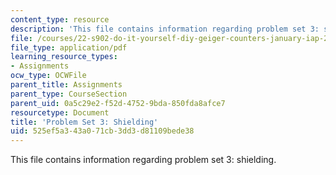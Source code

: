 ```yaml
---
content_type: resource
description: 'This file contains information regarding problem set 3: shielding.'
file: /courses/22-s902-do-it-yourself-diy-geiger-counters-january-iap-2015/525ef5a343a071cb3dd3d81109bede38_MIT22_S902IAP15_pset03.pdf
file_type: application/pdf
learning_resource_types:
- Assignments
ocw_type: OCWFile
parent_title: Assignments
parent_type: CourseSection
parent_uid: 0a5c29e2-f52d-4752-9bda-850fda8afce7
resourcetype: Document
title: 'Problem Set 3: Shielding'
uid: 525ef5a3-43a0-71cb-3dd3-d81109bede38
---
```

This file contains information regarding problem set 3: shielding.

